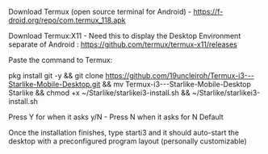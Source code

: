 Download Termux (open source terminal for Android) - https://f-droid.org/repo/com.termux_118.apk

Download Termux:X11 - Need this to display the Desktop Environment separate of Android : https://github.com/termux/termux-x11/releases

Paste the command to Termux:

<codeblock> pkg install git -y && git clone https://github.com/19uncleiroh/Termux-i3---Starlike-Mobile-Desktop.git && mv Termux-i3---Starlike-Mobile-Desktop Starlike && chmod +x ~/Starlike/starlikei3-install.sh && ~/Starlike/starlikei3-install.sh </codeblock>

Press Y for when it asks y/N - Press N when it asks for N Default

Once the installation finishes, type starti3 and it should auto-start the desktop with a preconfigured program layout (personally customizable)
